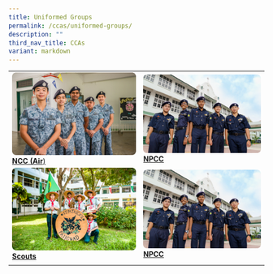 ```yaml
---
title: Uniformed Groups
permalink: /ccas/uniformed-groups/
description: ""
third_nav_title: CCAs
variant: markdown
---
```

|||
|-----|-----|
|<a href="/cca/Uniformed-Groups/ncc-air/"><img src="/images/Updated%20photos%20for%20CCA/ncc-air.png"></a>[**NCC (Air**)](/cca/Uniformed-Groups/ncc-air/) | <a href="/cca/Uniformed-Groups/npcc/"><img src="/images/npcc2022.png"></a>[**NPCC**](/cca/Uniformed-Groups/npcc/)| 
|<a href="/cca/Uniformed-Groups/scouts/"><img src="/images/Updated%20photos%20for%20CCA/scouts.png"></a>[**Scouts**](/cca/Uniformed-Groups/scouts/) | <a href="/cca/Uniformed-Groups/npcc/"><img src="/images/npcc2022.png"></a>[**NPCC**](/cca/Uniformed-Groups/npcc/)|
||||